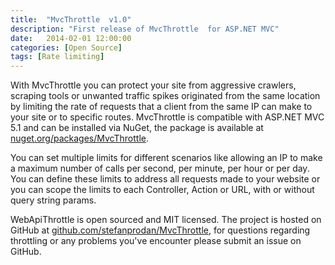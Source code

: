 ```yaml
---
title:  "MvcThrottle  v1.0"
description: "First release of MvcThrottle  for ASP.NET MVC"
date:   2014-02-01 12:00:00
categories: [Open Source]
tags: [Rate limiting]
---
```


With MvcThrottle you can protect your site from aggressive crawlers, scraping tools or unwanted traffic spikes originated from the same location by limiting the rate of requests that a client from the same IP can make to your site or to specific routes. MvcThrottle is compatible with ASP.NET MVC 5.1 and can be installed via NuGet, the package is available at [nuget.org/packages/MvcThrottle](https://www.nuget.org/packages/MvcThrottle/).

You can set multiple limits for different scenarios like allowing an IP to make a maximum number of calls per second, per minute, per hour or per day. You can define these limits to address all requests made to your website or you can scope the limits to each Controller, Action or URL, with or without query string params.

WebApiThrottle is open sourced and MIT licensed. The project is hosted on GitHub at [github.com/stefanprodan/MvcThrottle](https://github.com/stefanprodan/MvcThrottle), for questions regarding throttling or any problems you've encounter please submit an issue on GitHub.
